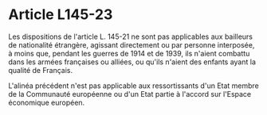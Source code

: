 # Article L145-23

Les dispositions de l'article L. 145-21 ne sont pas applicables aux bailleurs de nationalité étrangère, agissant directement ou par personne interposée, à moins que, pendant les guerres de 1914 et de 1939, ils n'aient combattu dans les armées françaises ou alliées, ou qu'ils n'aient des enfants ayant la qualité de Français.

L'alinéa précédent n'est pas applicable aux ressortissants d'un Etat membre de la Communauté européenne ou d'un Etat partie à l'accord sur l'Espace économique européen.
